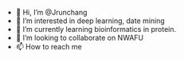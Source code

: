 - 👋 Hi, I’m @Jrunchang
- 👀 I’m interested in deep learning, date mining
- 🌱 I’m currently learning bioinformatics in protein.
- 💞️ I’m looking to collaborate on NWAFU
- 📫 How to reach me 

<!---
Jrunchang/Jrunchang is a ✨ special ✨ repository because its `README.md` (this file) appears on your GitHub profile.
You can click the Preview link to take a look at your changes.
--->
